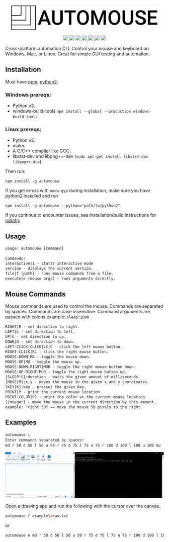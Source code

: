 <p align="center">
<img src="./logo.png">
</p>
<p align="center">
<a href="https://www.npmjs.com/package/automouse">
<img src="https://img.shields.io/npm/v/automouse.svg">
</a>
<img src="https://travis-ci.com/Arcia125/automouse.svg?branch=master">
<a href="https://www.codefactor.io/repository/github/arcia125/automouse">
<img src="https://www.codefactor.io/repository/github/arcia125/automouse/badge">
</a>
<a href="https://github.com/prettier/prettier">
<img src="https://img.shields.io/badge/code_style-prettier-ff69b4.svg?style=flat-square">
</a>
<a href="https://www.npmjs.com/package/automouse">
<img src="https://img.shields.io/npm/dt/automouse.svg">
</a>
<img src="https://img.shields.io/github/repo-size/Arcia125/automouse.svg">
<img src="https://img.shields.io/github/issues/arcia125/automouse.svg">
</p>

Cross-platform automation CLI. Control your mouse and keyboard on Windows, Mac, or Linux. Great for simple GUI testing and automation.

## Installation

Must have [npm](https://www.npmjs.com/get-npm), [python2](https://www.python.org/downloads/).

### Windows prereqs:
* Python v2.
* windows-build-tools `npm install --global --production windows-build-tools`

### Linux prereqs:
* Python v2.
* make.
* A C/C++ compiler like GCC.
* libxtst-dev and libpng++-dev (`sudo apt-get install libxtst-dev libpng++-dev`).

Then run:

```
npm install -g automouse
```

If you get errors with `node-gyp` during installation, make sure you have python2 installed and run

```
npm install -g automouse --python="path/to/python2"
```

If you continue to encounter issues, see installation/build instructions for [robotjs](https://github.com/octalmage/robotjs)

## Usage

```
usage: automouse [command]

Commands:
interactive|i - starts interactive mode
version - displays the current version.
file|f [path] - runs mouse commands from a file.
execute|e [mouse args] - runs arguments directly.
```

## Mouse Commands

Mouse commands are used to control the mouse. Commands are separated by spaces. Commands are case insensitive. Command arguments are passed with colons example: `sleep:1000`

```
RIGHT|R - set direction to right.
LEFT|L - set direction to left.
UP|U - set direction to up.
DOWN|D - set direction to down.
LEFT-CLICK|CLICK|LC|C - click the left mouse button.
RIGHT-CLICK|RC - click the right mouse button.
MOUSE-DOWN|MD - toggle the mouse down.
MOUSE-UP|MU - toggle the mouse up.
MOUSE-DOWN-RIGHT|MDR - toggle the right mouse button down.
MOUSE-UP-RIGHT|MUR - toggle the right mouse button up.
[SLEEP|S]:duration - waits the given amount of milliseconds.
[MOVE|M]:x,y - moves the mouse to the given x and y coordinates.
[KEY|K]:key - presses the given key.
PRINT|P - print the current mouse location.
PRINT-COLOR|PC - print the color at the current mouse location.
[integer] - move the mouse in the current direction by this amount. example: "right 50" == move the mouse 50 pixels to the right.
```

## Examples

```bash
automouse i
Enter commands separated by spaces:
md r 50 d 50 l 50 u 50 r 75 d 75 l 75 u 75 r 100 d 100 l 100 u 100 mu
```

![example](./example.gif)

Open a drawing app and run the following with the cursor over the canvas.

```bash
automouse f example\draw.txt
```

or

```bash
automouse e md r 50 d 50 l 50 u 50 r 75 d 75 l 75 u 75 r 100 d 100 l 100 u 100 mu
```
